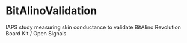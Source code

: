 # BitAlinoValidation
IAPS study measuring skin conductance to validate BitAlino Revolution Board Kit / Open Signals
